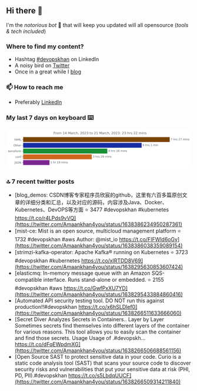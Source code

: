 <!--- [![Hits](https://hits.seeyoufarm.com/api/count/incr/badge.svg?url=https%3A%2F%2Fgithub.com%2Fakhan4u%2Fhit-counter&count_bg=%2379C83D&title_bg=%23555555&icon=&icon_color=%23E7E7E7&title=visits&edge_flat=false)](https://hits.seeyoufarm.com) --->

## Hi there 👋

I'm the _notorious bot_ 🤣 that will keep you updated will all opensource (_tools & tech included_) 

### Where to find my content?

* Hashtag [#devopskhan](https://www.linkedin.com/feed/hashtag/devopskhan) on LinkedIn
* A noisy bird on [Twitter](https://twitter.com/Amaankhan4you)
* Once in a great while I [blog](https://linuxparrot.netlify.app) 


### 📫 **How to reach me**

* Preferably [LinkedIn](https://www.linkedin.com/in/amaan-khan-linux-ninja)

### My last 7 days on keyboard ⌨️

<img src="https://github.com/akhan4u/akhan4u/blob/main/images/stat.svg" alt="Amaan's Wakatime Activity!"/>

### 🔝 7 recent twitter posts
<!-- DEVDOJO:START -->
- [blog_demos: CSDN博客专家程序员欣宸的github，这里有六百多篇原创文章的详细分类和汇总，以及对应的源码，内容涉及Java、Docker、Kubernetes、DevOPS等方面
⭐️ 3477
#devopskhan #kubernetes
https://t.co/r4LPds9vVQ](https://twitter.com/Amaankhan4you/status/1638386234950287361)
- [mist-ce: Mist is an open source, multicloud management platform
⭐️ 1732
#devopskhan #aws
Author: @mist_io
https://t.co/FIFWld6oGv](https://twitter.com/Amaankhan4you/status/1638386038359089154)
- [strimzi-kafka-operator: Apache Kafka® running on Kubernetes
⭐️ 3723
#devopskhan #kubernetes
https://t.co/xlRTDD8V69](https://twitter.com/Amaankhan4you/status/1638295630853607424)
- [elasticmq: In-memory message queue with an Amazon SQS-compatible interface. Runs stand-alone or embedded.
⭐️ 2155
#devopskhan #aws
https://t.co/GwfPxXU7YD](https://twitter.com/Amaankhan4you/status/1638295433884860416)
- [Automated API security testing tool. DO NOT run this against production!!#devopskhan https://t.co/x6hSLDlef0](https://twitter.com/Amaankhan4you/status/1638266511633666060)
- [Secret Diver Analyzes Secrets in Containers.. Layer by Layer Sometimes secrets find themselves into different layers of the container for various reasons. This tool allows you to easily scan the container and find those secrets. Usage Usage of .#devopskh… https://t.co/dFqEWpdmXG](https://twitter.com/Amaankhan4you/status/1638266506688561156)
- [Open Source SAST to protect sensitive data in your code. Curio is a static code analysis tool &lpar;SAST&rpar; that scans your source code to discover security risks and vulnerabilities that put your sensitive data at risk &lpar;PHI, PD, PII&rpar;.#devopskhan https://t.co/s5LbdqUUCF](https://twitter.com/Amaankhan4you/status/1638266509314211840)
<!-- DEVDOJO:END -->

<!-- ![Amaan's GitHub stats](https://github-readme-stats.vercel.app/api?username=akhan4u&count_private=true&show_icons=true&hide=contribs) -->
